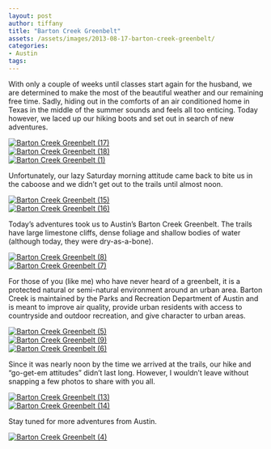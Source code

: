 ```yaml
---
layout: post
author: tiffany
title: "Barton Creek Greenbelt"
assets: /assets/images/2013-08-17-barton-creek-greenbelt/
categories: 
- Austin
tags: 
---
```


With only a couple of weeks until classes start again for the husband, we are determined to make the most of the beautiful weather and our remaining free time. Sadly, hiding out in the comforts of an air conditioned home in Texas in the middle of the summer sounds and feels all too enticing. Today however, we laced up our hiking boots and set out in search of new adventures.

[![Barton Creek Greenbelt (17)](jekyll_uploads/2013/08/Barton-Creek-Greenbelt-17-575x381.jpg)](http://www.sweetpeonies.com/2013/08/barton-creek-greenbelt/barton-creek-greenbelt-17/)  
[![Barton Creek Greenbelt (18)](jekyll_uploads/2013/08/Barton-Creek-Greenbelt-18-575x381.jpg)](http://www.sweetpeonies.com/2013/08/barton-creek-greenbelt/barton-creek-greenbelt-18/)  
[![Barton Creek Greenbelt (1)](jekyll_uploads/2013/08/Barton-Creek-Greenbelt-1-575x865.jpg)](http://www.sweetpeonies.com/2013/08/barton-creek-greenbelt/barton-creek-greenbelt-1/)

Unfortunately, our lazy Saturday morning attitude came back to bite us in the caboose and we didn’t get out to the trails until almost noon.

[![Barton Creek Greenbelt (15)](jekyll_uploads/2013/08/Barton-Creek-Greenbelt-15-575x381.jpg)](http://www.sweetpeonies.com/2013/08/barton-creek-greenbelt/barton-creek-greenbelt-15/)  
[![Barton Creek Greenbelt (16)](jekyll_uploads/2013/08/Barton-Creek-Greenbelt-16-575x865.jpg)](http://www.sweetpeonies.com/2013/08/barton-creek-greenbelt/barton-creek-greenbelt-16/)

Today’s adventures took us to Austin’s Barton Creek Greenbelt. The trails have large limestone cliffs, dense foliage and shallow bodies of water (although today, they were dry-as-a-bone).

[![Barton Creek Greenbelt (8)](jekyll_uploads/2013/08/Barton-Creek-Greenbelt-8-575x865.jpg)](http://www.sweetpeonies.com/2013/08/barton-creek-greenbelt/barton-creek-greenbelt-8/)  
[![Barton Creek Greenbelt (7)](jekyll_uploads/2013/08/Barton-Creek-Greenbelt-7-575x381.jpg)](http://www.sweetpeonies.com/2013/08/barton-creek-greenbelt/barton-creek-greenbelt-7/)

For those of you (like me) who have never heard of a greenbelt, it is a protected natural or semi-natural environment around an urban area. Barton Creek is maintained by the Parks and Recreation Department of Austin and is meant to improve air quality, provide urban residents with access to countryside and outdoor recreation, and give character to urban areas.

[![Barton Creek Greenbelt (5)](jekyll_uploads/2013/08/Barton-Creek-Greenbelt-5-575x381.jpg)](http://www.sweetpeonies.com/2013/08/barton-creek-greenbelt/barton-creek-greenbelt-5/)  
[![Barton Creek Greenbelt (9)](jekyll_uploads/2013/08/Barton-Creek-Greenbelt-9-575x381.jpg)](http://www.sweetpeonies.com/2013/08/barton-creek-greenbelt/barton-creek-greenbelt-9/)  
[![Barton Creek Greenbelt (6)](jekyll_uploads/2013/08/Barton-Creek-Greenbelt-6-575x381.jpg)](http://www.sweetpeonies.com/2013/08/barton-creek-greenbelt/barton-creek-greenbelt-6/)

Since it was nearly noon by the time we arrived at the trails, our hike and “go-get-em attitudes” didn’t last long. However, I wouldn’t leave without snapping a few photos to share with you all.

[![Barton Creek Greenbelt (13)](jekyll_uploads/2013/08/Barton-Creek-Greenbelt-13-575x381.jpg)](http://www.sweetpeonies.com/2013/08/barton-creek-greenbelt/barton-creek-greenbelt-13/)  
[![Barton Creek Greenbelt (14)](jekyll_uploads/2013/08/Barton-Creek-Greenbelt-14-575x381.jpg)](http://www.sweetpeonies.com/2013/08/barton-creek-greenbelt/barton-creek-greenbelt-14/)

Stay tuned for more adventures from Austin.

[![Barton Creek Greenbelt (4)](jekyll_uploads/2013/08/Barton-Creek-Greenbelt-4-575x381.jpg)](http://www.sweetpeonies.com/2013/08/barton-creek-greenbelt/barton-creek-greenbelt-4/)
